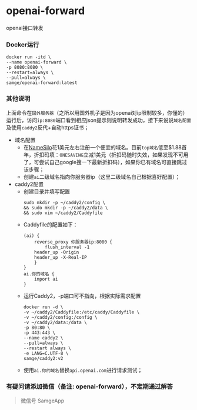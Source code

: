 # openai-forward
openai接口转发


### Docker运行
```docker
docker run -itd \
--name openai-forward \
-p 8080:8080 \
--restart=always \
--pull=always \
samge/openai-forward:latest
```

### 其他说明
上面命令在`国外服务器`（之所以用国外机子是因为openai对ip限制较多，你懂的）运行后，访问`ip:8080`端口看到相应json提示则说明转发成功，接下来说说`域名配置`及使用`caddy2`反代+自动https证书；
- 域名配置
  - 在[NameSilo](https://www.namesilo.com/)花1美元左右注册一个便宜的域名。目前`top域名`低至$1.88首年，折扣码填：`ONESAVING`立减1美元（折扣码随时失效，如果发现不可用了，可尝试自己google搜一下最新折扣码），如果你已有域名可直接跳过该步骤；
  - 创建`ai`二级域名指向你服务器ip（这里二级域名自己根据喜好配置）；
- caddy2配置
  - 创建目录并填写配置
	```shell
	sudo mkdir -p ~/caddy2/config \
	&& sudo mkdir -p ~/caddy2/data \
	&& sudo vim ~/caddy2/Caddyfile
	```
  - Caddyfile的配置如下：
	```caddyfile
	(ai) {
	    reverse_proxy 你服务器ip:8080 {
	    	flush_interval -1
		header_up -Origin
		header_up -X-Real-IP
	    }
	}
	ai.你的域名 {
	    import ai
	}
	```
  - 运行Caddy2，-p端口可不指向，根据实际需求配置
	```shell
	docker run -d \
	-v ~/caddy2/Caddyfile:/etc/caddy/Caddyfile \
	-v ~/caddy2/config:/config \
	-v ~/caddy2/data:/data \
	-p 80:80 \
	-p 443:443 \
	--name caddy2 \
	--pull=always \
	--restart always \
	-e LANG=C.UTF-8 \
	samge/caddy2:v2
	```
  - 使用`ai.你的域名`替换`api.openai.com`进行请求测试；


### 有疑问请添加微信（备注: openai-forward），不定期通过解答
> 微信号 SamgeApp
